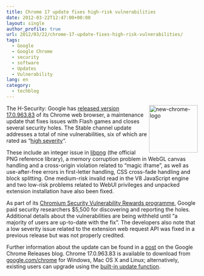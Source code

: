```yaml
---
title: Chrome 17 update fixes high-risk vulnerabilities
date: 2012-03-22T12:47:00+00:00
layout: single
author_profile: true
url: 2012/03/22/chrome-17-update-fixes-high-risk-vulnerabilities/
tags:
  - Google
  - Google Chrome
  - security
  - software
  - Updates
  - Vulnerability
lang: en
category: 
  - techblog
---
```

[<img title="new-chrome-logo" border="0" alt="new-chrome-logo" align="right" src="http://lh4.ggpht.com/-gRhdAHeQVjA/T2sYQCGgkjI/AAAAAAAAFRc/xlFa7prQDHI/new-chrome-logo_thumb%25255B1%25255D.png?imgmax=800" width="128" height="125" />](http://lh5.ggpht.com/-oE9AqbdwcfE/T2sYKP0JlDI/AAAAAAAAFRU/CuCvzQKh35E/s1600-h/new-chrome-logo%25255B3%25255D.png)The H-Security: Google has [released version 17.0.963.83](http://googlechromereleases.blogspot.co.uk/2012/03/stable-channel-update_21.html) of its Chrome web browser, a maintenance update that fixes issues with Flash games and closes several security holes. The Stable channel update addresses a total of nine vulnerabilities, six of which are rated as “[high severity](https://sites.google.com/a/chromium.org/dev/developers/severity-guidelines)“. 

These include an integer issue in [libpng](http://www.libpng.org/pub/png/libpng.html) (the official PNG reference library), a memory corruption problem in WebGL canvas handling and a cross-origin violation related to “magic iframe”, as well as use-after-free errors in first-letter handling, CSS cross-fade handling and block splitting. One medium-risk invalid read in the V8 JavaScript engine and two low-risk problems related to WebUI privileges and unpacked extension installation have also been fixed. 

As part of its [Chromium Security Vulnerability Rewards programme](https://sites.google.com/a/chromium.org/dev/Home/chromium-security), Google paid security researchers $5,500 for discovering and reporting the holes. Additional details about the vulnerabilities are being withheld until “a majority of users are up-to-date with the fix”. The developers also note that a low severity issue related to the extension web request API was fixed in a previous release but was not properly credited. 

Further information about the update can be found in a [post](http://googlechromereleases.blogspot.co.uk/2012/03/stable-channel-update_21.html) on the Google Chrome Releases blog. Chrome 17.0.963.83 is available to download from [google.com/chrome](https://www.google.com/chrome/) for Windows, Mac OS X and Linux; alternatively, existing users can upgrade using the [built-in update function](http://support.google.com/chrome/bin/answer.py?hl=en&answer=95414).